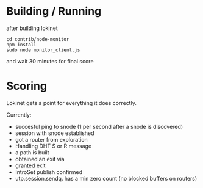 # Building / Running

after building lokinet

```
cd contrib/node-monitor
npm install
sudo node monitor_client.js
```

and wait 30 minutes for final score

# Scoring

Lokinet gets a point for everything it does correctly.

Currently:
- succesful ping to snode (1 per second after a snode is discovered)
- session with snode established
- got a router from exploration
- Handling DHT S or R message
- a path is built
- obtained an exit via
- granted exit
- IntroSet publish confirmed
- utp.session.sendq. has a min zero count (no blocked buffers on routers)
